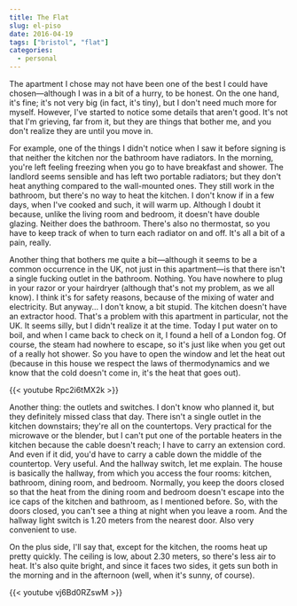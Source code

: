 ```yaml
---
title: The Flat
slug: el-piso
date: 2016-04-19
tags: ["bristol", "flat"]
categories:
  - personal
---
```


The apartment I chose may not have been one of the best I could have
chosen—although I was in a bit of a hurry, to be honest. On the one
hand, it's fine; it's not very big (in fact, it's tiny), but I don't
need much more for myself. However, I've started to notice some
details that aren't good. It's not that I'm grieving, far from it, but
they are things that bother me, and you don't realize they are until
you move in.

For example, one of the things I didn't notice when I saw it before
signing is that neither the kitchen nor the bathroom have
radiators. In the morning, you're left feeling freezing when you go to
have breakfast and shower. The landlord seems sensible and has left
two portable radiators; but they don't heat anything compared to the
wall-mounted ones. They still work in the bathroom, but there's no way
to heat the kitchen. I don't know if in a few days, when I've cooked
and such, it will warm up. Although I doubt it because, unlike the
living room and bedroom, it doesn't have double glazing. Neither does
the bathroom. There's also no thermostat, so you have to keep track of
when to turn each radiator on and off. It's all a bit of a pain,
really.


Another thing that bothers me quite a bit—although it seems to be a
common occurrence in the UK, not just in this apartment—is that there
isn't a single fucking outlet in the bathroom. Nothing. You have
nowhere to plug in your razor or your hairdryer (although that's not
my problem, as we all know). I think it's for safety reasons, because
of the mixing of water and electricity. But anyway... I don't know, a
bit stupid. The kitchen doesn't have an extractor hood. That's a
problem with this apartment in particular, not the UK. It seems silly,
but I didn't realize it at the time. Today I put water on to boil, and
when I came back to check on it, I found a hell of a London fog. Of
course, the steam had nowhere to escape, so it's just like when you
get out of a really hot shower. So you have to open the window and let
the heat out (because in this house we respect the laws of
thermodynamics and we know that the cold doesn't come in, it's the
heat that goes out).

{{< youtube Rpc2i6tMX2k >}}

Another thing: the outlets and switches. I don't know who planned it,
but they definitely missed class that day. There isn't a single outlet
in the kitchen downstairs; they're all on the countertops. Very
practical for the microwave or the blender, but I can't put one of the
portable heaters in the kitchen because the cable doesn't reach; I
have to carry an extension cord. And even if it did, you'd have to
carry a cable down the middle of the countertop. Very useful. And the
hallway switch, let me explain. The house is basically the hallway,
from which you access the four rooms: kitchen, bathroom, dining room,
and bedroom. Normally, you keep the doors closed so that the heat from
the dining room and bedroom doesn't escape into the ice caps of the
kitchen and bathroom, as I mentioned before. So, with the doors
closed, you can't see a thing at night when you leave a room. And the
hallway light switch is 1.20 meters from the nearest door. Also very
convenient to use.

On the plus side, I'll say that, except for the kitchen, the rooms
heat up pretty quickly. The ceiling is low, about 2.30 meters, so
there's less air to heat. It's also quite bright, and since it faces
two sides, it gets sun both in the morning and in the afternoon (well,
when it's sunny, of course).

{{< youtube vj6Bd0RZswM >}}
